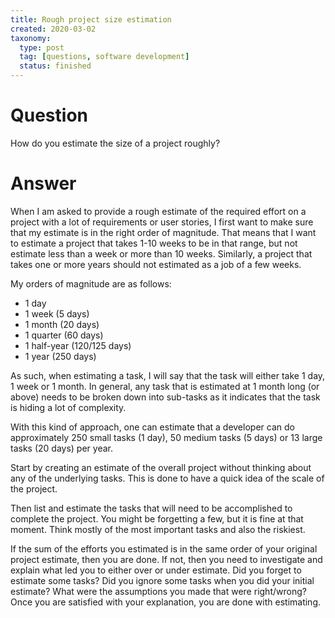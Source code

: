 ```yaml
---
title: Rough project size estimation
created: 2020-03-02
taxonomy:
  type: post
  tag: [questions, software development]
  status: finished
---
```


# Question
How do you estimate the size of a project roughly?

# Answer
When I am asked to provide a rough estimate of the required effort on a project with a lot of requirements or user stories, I first want to make sure that my estimate is in the right order of magnitude. That means that I want to estimate a project that takes 1-10 weeks to be in that range, but not estimate less than a week or more than 10 weeks. Similarly, a project that takes one or more years should not estimated as a job of a few weeks.

My orders of magnitude are as follows:
* 1 day
* 1 week (5 days)
* 1 month (20 days)
* 1 quarter (60 days)
* 1 half-year (120/125 days)
* 1 year (250 days)

As such, when estimating a task, I will say that the task will either take 1 day, 1 week or 1 month. In general, any task that is estimated at 1 month long (or above) needs to be broken down into sub-tasks as it indicates that the task is hiding a lot of complexity.

With this kind of approach, one can estimate that a developer can do approximately 250 small tasks (1 day), 50 medium tasks (5 days) or 13 large tasks (20 days) per year.

Start by creating an estimate of the overall project without thinking about any of the underlying tasks. This is done to have a quick idea of the scale of the project.

Then list and estimate the tasks that will need to be accomplished to complete the project. You might be forgetting a few, but it is fine at that moment. Think mostly of the most important tasks and also the riskiest.

If the sum of the efforts you estimated is in the same order of your original project estimate, then you are done. If not, then you need to investigate and explain what led you to either over or under estimate. Did you forget to estimate some tasks? Did you ignore some tasks when you did your initial estimate? What were the assumptions you made that were right/wrong? Once you are satisfied with your explanation, you are done with estimating.
